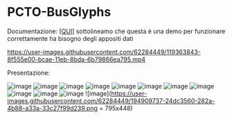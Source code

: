 # PCTO-BusGlyphs
Documentazione: [[QUI](https://drive.google.com/drive/folders/1vFPSAddp5xjxyt_myanJryFbkcnvm8V2?usp=sharing)] sottolineamo che questa è una demo per funzionare correttamente ha bisogno degli appositi dati

https://user-images.githubusercontent.com/62284449/119363843-8f555e00-bcae-11eb-8bda-6b79866ea795.mp4

Presentazione:

![image](https://user-images.githubusercontent.com/59918179/119361260-c37b4f80-bcab-11eb-8c6a-351d98005171.png)
![image](https://user-images.githubusercontent.com/59918179/119361305-cf671180-bcab-11eb-95f7-4d6d6c835251.png)
![image](https://user-images.githubusercontent.com/59918179/119361352-dd1c9700-bcab-11eb-829e-f1350672e6b3.png)
![image](https://user-images.githubusercontent.com/59918179/119361403-ead21c80-bcab-11eb-9ff8-7ec944ffdf36.png)
![image](https://user-images.githubusercontent.com/59918179/119361444-f7ef0b80-bcab-11eb-81cc-74aa1edd030d.png)
![image](https://user-images.githubusercontent.com/59918179/119361480-03423700-bcac-11eb-93fc-b1bbae107d5f.png)
![image](https://user-images.githubusercontent.com/59918179/119361527-105f2600-bcac-11eb-8fdb-153e68ceab75.png)
![image](https://user-images.githubusercontent.com/59918179/119361580-1c4ae800-bcac-11eb-9919-a7471c0c5c43.png)
![image](https://user-images.githubusercontent.com/59918179/119361627-28cf4080-bcac-11eb-86f3-b9372b6ffff0.png)
![image](https://user-images.githubusercontent.com/59918179/119369305-4e604800-bcb4-11eb-9a4b-275f7fa1c228.png)
![image](https://user-images.githubusercontent.com/59918179/119361668-35ec2f80-bcac-11eb-9e3b-1dca750e2cd3.png)
![image](https://user-images.githubusercontent.com/62284449/194909737-24dc3560-282a-4b88-a33a-33c27f99d239.png = 795x448)

